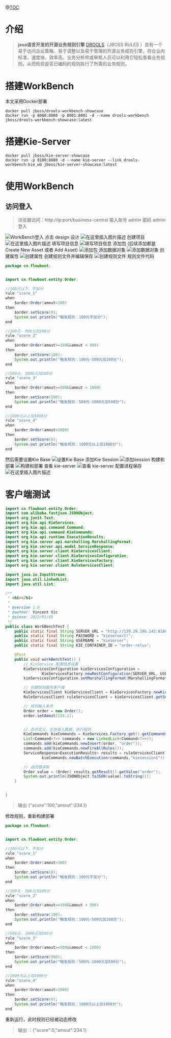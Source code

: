 ﻿@[TOC](【Drools规则引擎】基础入门案例五（Kie-Server+WorkBench）)

# 介绍

> **java语言开发的开源业务规则引擎**
[DROOLS](http://www.drools.org.cn/)（JBOSS RULES ）具有一个易于访问企业策略、易于调整以及易于管理的开源业务规则引擎，符合业内标准，速度快、效率高。业务分析师或审核人员可以利用它轻松查看业务规则，从而检验是否已编码的规则执行了所需的业务规则。

# 搭建WorkBench
本文采用Docker部署

```shell
docker pull jboss/drools-workbench-showcase
docker run -p 8080:8080 -p 8001:8001 -d --name drools-workbench jboss/drools-workbench-showcase:latest
```

# 搭建Kie-Server

```shell
docker pull jboss/kie-server-showcase
docker run -p 8180:8080 -d --name kie-server --link drools-workbench:kie_wb jboss/kie-server-showcase:latest
```

# 使用WorkBench
## 访问登入
> 浏览器访问：http://ip:port/business-central
> 输入账号 admin 密码 admin 登入

![WorkBench登入](https://img-blog.csdnimg.cn/e4546c6b6ac94ce584eab3a5ce796c74.png?x-oss-process=image/watermark,type_d3F5LXplbmhlaQ,shadow_50,text_Q1NETiBAVmluY2VudCBWaWM=,size_20,color_FFFFFF,t_70,g_se,x_16)
点击 design 设计
![在这里插入图片描述](https://img-blog.csdnimg.cn/c58b1feadc7c47d2aab06d151d30ccdb.png?x-oss-process=image/watermark,type_d3F5LXplbmhlaQ,shadow_50,text_Q1NETiBAVmluY2VudCBWaWM=,size_20,color_FFFFFF,t_70,g_se,x_16)
创建项目
![在这里插入图片描述](https://img-blog.csdnimg.cn/2002676d54964195827364555517aebf.png?x-oss-process=image/watermark,type_d3F5LXplbmhlaQ,shadow_50,text_Q1NETiBAVmluY2VudCBWaWM=,size_20,color_FFFFFF,t_70,g_se,x_16)
填写项目信息
![填写项目信息](https://img-blog.csdnimg.cn/0c67081db72947c09c45b6a2f32b910c.png?x-oss-process=image/watermark,type_d3F5LXplbmhlaQ,shadow_50,text_Q1NETiBAVmluY2VudCBWaWM=,size_20,color_FFFFFF,t_70,g_se,x_16)
添加包 (后续添加都是 Create New Asset 或者 Add Asset)
![添加包](https://img-blog.csdnimg.cn/05e90e56b48c40c7905a7af62b7008e3.png?x-oss-process=image/watermark,type_d3F5LXplbmhlaQ,shadow_50,text_Q1NETiBAVmluY2VudCBWaWM=,size_20,color_FFFFFF,t_70,g_se,x_16)
添加数据对象
![添加数据对象](https://img-blog.csdnimg.cn/99b04b66da29449bb90e97cdb17e3e60.png?x-oss-process=image/watermark,type_d3F5LXplbmhlaQ,shadow_50,text_Q1NETiBAVmluY2VudCBWaWM=,size_20,color_FFFFFF,t_70,g_se,x_16)
创建属性
![创建属性](https://img-blog.csdnimg.cn/efdef986f25c4a9bb7789fca51e47038.png?x-oss-process=image/watermark,type_d3F5LXplbmhlaQ,shadow_50,text_Q1NETiBAVmluY2VudCBWaWM=,size_20,color_FFFFFF,t_70,g_se,x_16)
创建规则文件并编辑保存
![创建规则文件](https://img-blog.csdnimg.cn/fb12d5306a7d4e958cb94ce7316c2702.png?x-oss-process=image/watermark,type_d3F5LXplbmhlaQ,shadow_50,text_Q1NETiBAVmluY2VudCBWaWM=,size_20,color_FFFFFF,t_70,g_se,x_16)
规则文件代码
```java
package cn.flowboot;


import cn.flowboot.entity.Order;

//100元以下，不加分
rule "score_1"
when
    $order:Order(amout<100)
then
    $order.setScore(0);
    System.out.println("触发规则：100元不加分");
end

//100元- 500元加100分
rule "score_2"
when
    $order:Order(amout>=100&&amout < 500)
then
    $order.setScore(100);
    System.out.println("触发规则：100元-500元加100分");
end

//500元- 1000元加500分
rule "score_3"
when
    $order:Order(amout>=500&&amout < 1000)
then
    $order.setScore(500);
    System.out.println("触发规则：500元-1000元加500分");
end

//1000元以上加1000分
rule "score_4"
when
    $order:Order(amout>1000)
then
    $order.setScore(0);
    System.out.println("触发规则：1000元以上加1000分");
end

```
然后需要设置Kie Base
![设置Kie Base](https://img-blog.csdnimg.cn/d1b65947875a420da45d8a752379c90c.png?x-oss-process=image/watermark,type_d3F5LXplbmhlaQ,shadow_50,text_Q1NETiBAVmluY2VudCBWaWM=,size_20,color_FFFFFF,t_70,g_se,x_16)
添加Kie Session
![添加session](https://img-blog.csdnimg.cn/ce497de4b9974e299281d7dcc967828e.png?x-oss-process=image/watermark,type_d3F5LXplbmhlaQ,shadow_50,text_Q1NETiBAVmluY2VudCBWaWM=,size_20,color_FFFFFF,t_70,g_se,x_16)
构建和部署
![构建和部署](https://img-blog.csdnimg.cn/185e8344107f47bba4c4a5391238fd36.png?x-oss-process=image/watermark,type_d3F5LXplbmhlaQ,shadow_50,text_Q1NETiBAVmluY2VudCBWaWM=,size_20,color_FFFFFF,t_70,g_se,x_16)
查看 kie-server
![查看 kie-server](https://img-blog.csdnimg.cn/d3cc5ea25ad44bb49b1d39a22e71e996.png?x-oss-process=image/watermark,type_d3F5LXplbmhlaQ,shadow_50,text_Q1NETiBAVmluY2VudCBWaWM=,size_20,color_FFFFFF,t_70,g_se,x_16)
配置进程保存
![在这里插入图片描述](https://img-blog.csdnimg.cn/0deab9997d754ad99e1170b029e77220.png?x-oss-process=image/watermark,type_d3F5LXplbmhlaQ,shadow_50,text_Q1NETiBAVmluY2VudCBWaWM=,size_20,color_FFFFFF,t_70,g_se,x_16)

# 客户端测试

```java
import cn.flowboot.entity.Order;
import com.alibaba.fastjson.JSONObject;
import org.junit.Test;
import org.kie.api.KieServices;
import org.kie.api.command.Command;
import org.kie.api.command.KieCommands;
import org.kie.api.runtime.ExecutionResults;
import org.kie.server.api.marshalling.MarshallingFormat;
import org.kie.server.api.model.ServiceResponse;
import org.kie.server.client.KieServicesClient;
import org.kie.server.client.KieServicesConfiguration;
import org.kie.server.client.KieServicesFactory;
import org.kie.server.client.RuleServicesClient;

import java.io.InputStream;
import java.util.LinkedList;
import java.util.List;

/**
 * <h1></h1>
 *
 * @version 1.0
 * @author: Vincent Vic
 * @since: 2022/01/09
 */
public class WorkBenchTest {
    public static final String SERVER_URL = "http://119.29.196.142:8180/kie-server/services/rest/server";
    public static final String PASSWORD = "kieserver1!";
    public static final String USERNAME = "kieserver";
    public static final String KIE_CONTAINER_ID = "order-relus";

    @Test
    public void workBenchTest() {
        // KisService 配置信息设置
        KieServicesConfiguration kieServicesConfiguration =
                KieServicesFactory.newRestConfiguration(SERVER_URL, USERNAME, PASSWORD, 10000L);
        kieServicesConfiguration.setMarshallingFormat(MarshallingFormat.JSON);

        // 创建规则服务客户端
        KieServicesClient kieServicesClient = KieServicesFactory.newKieServicesClient(kieServicesConfiguration);
        RuleServicesClient ruleServicesClient = kieServicesClient.getServicesClient(RuleServicesClient.class);

        // 规则输入条件
        Order order = new Order();
        order.setAmout(234.1);


        // 命令定义，包含插入数据，执行规则
        KieCommands kieCommands = KieServices.Factory.get().getCommands();
        List<Command<?>> commands = new LinkedList<Command<?>>();
        commands.add(kieCommands.newInsert(order, "order"));
        commands.add(kieCommands.newFireAllRules());
        ServiceResponse<ExecutionResults> results = ruleServicesClient.executeCommandsWithResults(KIE_CONTAINER_ID,
                kieCommands.newBatchExecution(commands,"kiesession1"));

        // 返回值读取
        Order value = (Order) results.getResult().getValue("order");
        System.out.println(JSONObject.toJSON(value).toString());
    }


}

```

> 输出 {"score":100,"amout":234.1}

修改规则，重新构建部署
```java
package cn.flowboot;


import cn.flowboot.entity.Order;

//100元以下，不加分
rule "score_1"
when
    $order:Order(amout<300)
then
    $order.setScore(0);
    System.out.println("触发规则：100元不加分");
end

//100元- 500元加100分
rule "score_2"
when
    $order:Order(amout>=300&&amout < 500)
then
    $order.setScore(100);
    System.out.println("触发规则：100元-500元加100分");
end

//500元- 1000元加500分
rule "score_3"
when
    $order:Order(amout>=500&&amout < 1000)
then
    $order.setScore(500);
    System.out.println("触发规则：500元-1000元加500分");
end

//1000元以上加1000分
rule "score_4"
when
    $order:Order(amout>1000)
then
    $order.setScore(0);
    System.out.println("触发规则：1000元以上加1000分");
end

```
重新运行，此时规则已经被动态修改
> 输出 ：{"score":0,"amout":234.1}
